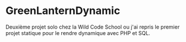 # GreenLanternDynamic
Deuxième projet solo chez la Wild Code School ou j'ai repris le premier projet statique pour le rendre dynamique avec PHP et SQL. 

